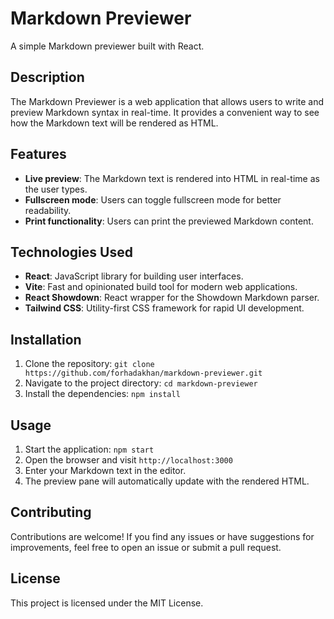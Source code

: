 # Markdown Previewer

A simple Markdown previewer built with React.

## Description

The Markdown Previewer is a web application that allows users to write and preview Markdown syntax in real-time. It provides a convenient way to see how the Markdown text will be rendered as HTML.

## Features

- **Live preview**: The Markdown text is rendered into HTML in real-time as the user types.
- **Fullscreen mode**: Users can toggle fullscreen mode for better readability.
- **Print functionality**: Users can print the previewed Markdown content.

## Technologies Used

- **React**: JavaScript library for building user interfaces.
- **Vite**: Fast and opinionated build tool for modern web applications.
- **React Showdown**: React wrapper for the Showdown Markdown parser.
- **Tailwind CSS**: Utility-first CSS framework for rapid UI development.

## Installation

1. Clone the repository: `git clone https://github.com/forhadakhan/markdown-previewer.git`
2. Navigate to the project directory: `cd markdown-previewer`
3. Install the dependencies: `npm install`

## Usage

1. Start the application: `npm start`
2. Open the browser and visit `http://localhost:3000`
3. Enter your Markdown text in the editor.
4. The preview pane will automatically update with the rendered HTML.

## Contributing

Contributions are welcome! If you find any issues or have suggestions for improvements, feel free to open an issue or submit a pull request.

## License

This project is licensed under the MIT License. 